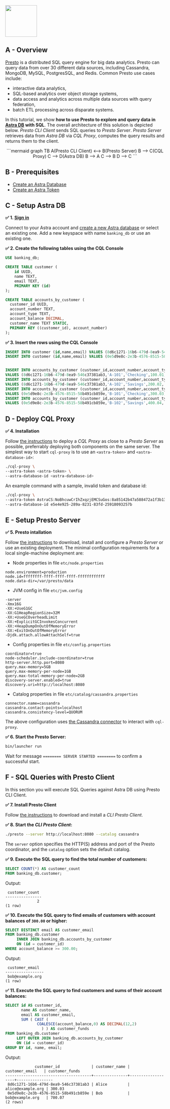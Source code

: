 <img src="../../../../img/presto/logo-presto.png" height="100px" />

## A - Overview

[Presto](https://prestodb.io) is a distributed SQL query engine for big data analytics. Presto can query data from over 30 different data sources, including Cassandra, MongoDB, MySQL, PostgresSQL, and Redis. Common Presto use cases include:

- interactive data analytics,
- SQL-based analytics over object storage systems,
- data access and analytics across multiple data sources with query federation,
- batch ETL processing across disparate systems.

In this tutorial, we show **how to use Presto to explore and query data in [Astra DB](http://astra.datastax.com) with SQL**.
The overall architecture of this solution is depicted below. _Presto CLI Client_ sends SQL queries to _Presto Server_. _Presto Server_ retrieves data from _Astra DB_ via _CQL Proxy_, computes the query results and returns them to the client.

<center>
```mermaid
graph TB
    A(Presto CLI Client) <--> B(Presto Server)
    B --> C(CQL Proxy)
    C --> D(Astra DB)
    B --> A
    C --> B
    D --> C
```
</center>

## B - Prerequisites

- [Create an Astra Database](https://awesome-astra.github.io/docs/pages/astra/create-instance/)
- [Create an Astra Token](/pages/astra/create-token/)

## C - Setup Astra DB

**✅ 1. [Sign in](https://astra.datastax.com/)**

Connect to your Astra account and [create a new Astra database](https://awesome-astra.github.io/docs/pages/astra/create-instance/) or select an existing one. Add a new keyspace with name `banking_db` or use an existing one.

**✅ 2. Create the following tables using the CQL Console**

```sql
USE banking_db;
```

```sql
CREATE TABLE customer (
    id UUID,
    name TEXT,
    email TEXT,
    PRIMARY KEY (id)
);

CREATE TABLE accounts_by_customer (
  customer_id UUID,
  account_number TEXT,
  account_type TEXT,
  account_balance DECIMAL,
  customer_name TEXT STATIC,
  PRIMARY KEY ((customer_id), account_number)
);
```

**✅ 3. Insert the rows using the CQL Console**

```sql
INSERT INTO customer (id,name,email) VALUES (8d6c1271-16b6-479d-8ea9-546c37381ab3,'Alice','alice@example.org');
INSERT INTO customer (id,name,email) VALUES (0e5d9e8c-2e3b-4576-8515-58b491cb859e,'Bob','bob@example.org');


INSERT INTO accounts_by_customer (customer_id,account_number,account_type,account_balance,customer_name)
VALUES (8d6c1271-16b6-479d-8ea9-546c37381ab3,'A-101','Checking',100.01,'Alice');
INSERT INTO accounts_by_customer (customer_id,account_number,account_type,account_balance,customer_name)
VALUES (8d6c1271-16b6-479d-8ea9-546c37381ab3,'A-102','Savings',200.02,'Alice');
INSERT INTO accounts_by_customer (customer_id,account_number,account_type,account_balance,customer_name)
VALUES (0e5d9e8c-2e3b-4576-8515-58b491cb859e,'B-101','Checking',300.03,'Bob');
INSERT INTO accounts_by_customer (customer_id,account_number,account_type,account_balance,customer_name)
VALUES (0e5d9e8c-2e3b-4576-8515-58b491cb859e,'B-102','Savings',400.04,'Bob');
```

## D - Deploy CQL Proxy

**✅ 4. Installation**

Follow [the instructions](https://github.com/datastax/cql-proxy) to deploy a _CQL Proxy_ as close to a _Presto Server_ as possible, preferrably deploying both components on the same server. The simplest way to start `cql-proxy` is to use an `<astra-token>` and `<astra-database-id>`:

```bash
./cql-proxy \
--astra-token <astra-token> \
--astra-database-id <astra-database-id>
```

An example command with a sample, invalid token and database id:

```bash
./cql-proxy \
--astra-token AstraCS:NoBhcuwCrIhZxqzjEMCSuGos:8a85142b47a588472a1f3b1314e2141f098785895411dee9db11f2a7ade457ce \
--astra-database-id e5e4e925-289a-8231-83fd-25918093257b
```

## E - Setup Presto Server

**✅ 5. Presto intallation**

Follow [the instructions](https://prestodb.io/docs/current/installation/deployment.html) to download, install and configure a _Presto Server_ or use an existing deployment. The minimal configuration requirements for a local single-machine deployment are:

- Node properties in file `etc/node.properties`

```
node.environment=production
node.id=ffffffff-ffff-ffff-ffff-ffffffffffff
node.data-dir=/var/presto/data
```

- JVM config in file `etc/jvm.config`

```
-server
-Xmx16G
-XX:+UseG1GC
-XX:G1HeapRegionSize=32M
-XX:+UseGCOverheadLimit
-XX:+ExplicitGCInvokesConcurrent
-XX:+HeapDumpOnOutOfMemoryError
-XX:+ExitOnOutOfMemoryError
-Djdk.attach.allowAttachSelf=true
```

- Config properties in file `etc/config.properties`

```
coordinator=true
node-scheduler.include-coordinator=true
http-server.http.port=8080
query.max-memory=5GB
query.max-memory-per-node=1GB
query.max-total-memory-per-node=2GB
discovery-server.enabled=true
discovery.uri=http://localhost:8080
```

- Catalog properties in file `etc/catalog/cassandra.properties`

```
connector.name=cassandra
cassandra.contact-points=localhost
cassandra.consistency-level=QUORUM
```

The above configuration uses [the Cassandra connector](https://prestodb.io/docs/current/connector/cassandra.html) to interact with `cql-proxy`.

**✅ 6. Start the Presto Server:**

```bash
bin/launcher run
```

Wait for message `======== SERVER STARTED ========` to confirm a successful start.

## F - SQL Queries with Presto Client

In this section you will execute SQL Queries against Astra DB using Presto CLI Client.

**✅ 7. Install Presto Client**

Follow [the instructions](https://prestodb.io/docs/current/installation/cli.html) to download and install a _CLI Presto Client_.

**✅ 8. Start the _CLI Presto Client_:**

```bash
./presto --server http://localhost:8080 --catalog cassandra
```

The `server` option specifies the HTTP(S) address and port of the Presto coordinator, and the `catalog` option sets the default catalog.

**✅ 9. Execute the SQL query to find the total number of customers:**

```SQL
SELECT COUNT(*) AS customer_count
FROM banking_db.customer;
```

Output:

```
 customer_count
----------------
              2
(1 row)
```

**✅ 10. Execute the SQL query to find emails of customers with account balances of `300.00` or higher:**

```SQL
SELECT DISTINCT email AS customer_email
FROM banking_db.customer
     INNER JOIN banking_db.accounts_by_customer
     ON (id = customer_id)
WHERE account_balance >= 300.00;
```

Output:

```
 customer_email
-----------------
 bob@example.org
(1 row)
```

**✅ 11. Execute the SQL query to find customers and sums of their account balances:**

```SQL
SELECT id AS customer_id,
       name AS customer_name,
       email AS customer_email,
       SUM ( CAST (
              COALESCE(account_balance,0) AS DECIMAL(12,2)
                ) ) AS customer_funds
FROM banking_db.customer
     LEFT OUTER JOIN banking_db.accounts_by_customer
     ON (id = customer_id)
GROUP BY id, name, email;
```

Output:

```
             customer_id              | customer_name |  customer_email   | customer_funds
--------------------------------------+---------------+-------------------+----------------
 8d6c1271-16b6-479d-8ea9-546c37381ab3 | Alice         | alice@example.org | 300.03
 0e5d9e8c-2e3b-4576-8515-58b491cb859e | Bob           | bob@example.org   | 700.07
(2 rows)
```
